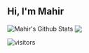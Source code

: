 ## Hi, I'm Mahir

<img align="center" src="https://github-readme-stats.vercel.app/api?username=Mahir580&show_icons=true&include_all_commits=true&theme=radical" alt="Mahir's Github Stats" />
<img align="center" src="https://github-readme-stats.vercel.app/api/top-langs/?username=theabbie&layout=compact&theme=radical" />

![visitors](https://visitor-badge.glitch.me/badge?page_id=page.id&left_color=crimson&right_color=#111)
